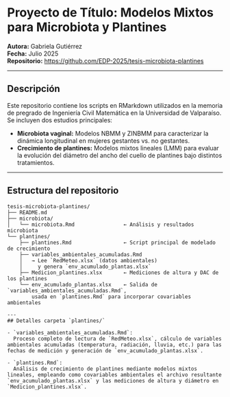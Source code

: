 # Proyecto de Título: Modelos Mixtos para Microbiota y Plantines

**Autora:** Gabriela Gutiérrez  
**Fecha:** Julio 2025  
**Repositorio:** https://github.com/EDP-2025/tesis-microbiota-plantines

---

## Descripción

Este repositorio contiene los scripts en RMarkdown utilizados en la memoria de pregrado de Ingeniería Civil Matemática en la Universidad de Valparaíso.  
Se incluyen dos estudios principales:

- **Microbiota vaginal:** Modelos NBMM y ZINBMM para caracterizar la dinámica longitudinal en mujeres gestantes vs. no gestantes.  
- **Crecimiento de plantines:** Modelos mixtos lineales (LMM) para evaluar la evolución del diámetro del ancho del cuello de plantines bajo distintos tratamientos.

---

## Estructura del repositorio

```plaintext
tesis-microbiota-plantines/
├── README.md
├── microbiota/
│   └── microbiota.Rmd                ← Análisis y resultados microbiota
└── plantines/
    ├── plantines.Rmd                 ← Script principal de modelado de crecimiento
    ├── variables_ambientales_acumuladas.Rmd
    │   → Lee `RedMeteo.xlsx` (datos ambientales)
    │     y genera `env_acumulado_plantas.xlsx`
    ├── Medicion_plantines.xlsx       ← Mediciones de altura y DAC de los plantines
    └── env_acumulado_plantas.xlsx    ← Salida de `variables_ambientales_acumuladas.Rmd`,
        usada en `plantines.Rmd` para incorporar covariables ambientales

---
## Detalles carpeta `plantines/`

- `variables_ambientales_acumuladas.Rmd`:  
  Proceso completo de lectura de `RedMeteo.xlsx`, cálculo de variables ambientales acumuladas (temperatura, radiación, lluvia, etc.) para las fechas de medición y generación de `env_acumulado_plantas.xlsx`.

- `plantines.Rmd`:  
  Análisis de crecimiento de plantines mediante modelos mixtos lineales, empleando como covariables ambientales el archivo resultante `env_acumulado_plantas.xlsx` y las mediciones de altura y diámetro en `Medicion_plantines.xlsx`.



